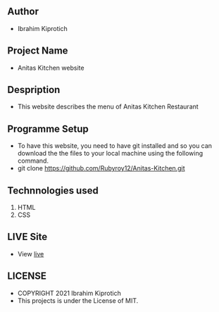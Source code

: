 ## Author
-  Ibrahim Kiprotich
## Project Name
- Anitas Kitchen website
## Despription 
- This website describes the menu of Anitas Kitchen Restaurant
## Programme Setup
- To have this website, you need to have git installed and so you can download the the files to your local machine using the following command.
- git clone https://github.com/Rubyroy12/Anitas-Kitchen.git
## Technnologies used
1. HTML
2. CSS
## LIVE Site
- View [live](https://rubyroy12.github.io/Anitas-Kitchen/)
## LICENSE
- COPYRIGHT 2021 Ibrahim Kiprotich
- This projects is under the License of MIT.